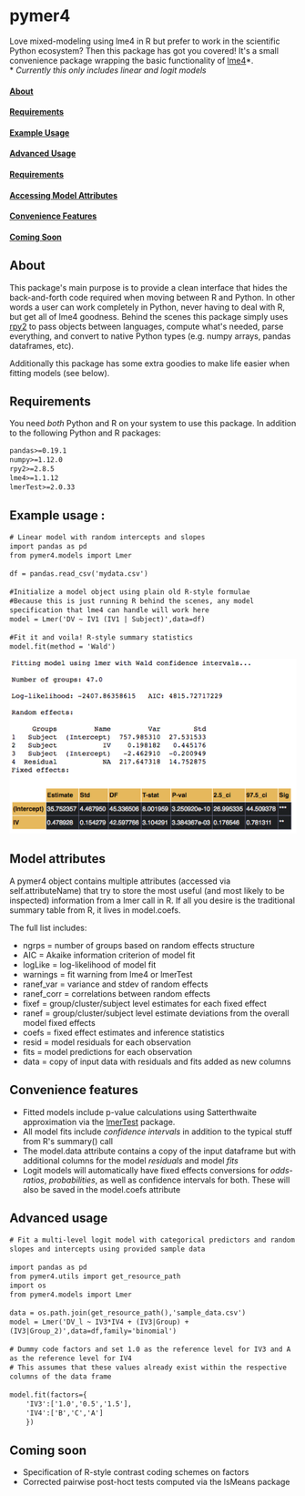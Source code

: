 # pymer4

Love mixed-modeling using lme4 in R but prefer to work in the scientific Python ecosystem? Then this package has got you covered! It's a small convenience package wrapping the basic functionality of [lme4](https://github.com/lme4/lme4)\*.  
\* *Currently this only includes linear and logit models*

#### [About](#about)  
#### [Requirements](#requirements)  
#### [Example Usage](#example-usage)  
#### [Advanced Usage](#advanced-usage)  
#### [Requirements](#requirements)  
#### [Accessing Model Attributes](#model-attributes)  
#### [Convenience Features](#convenience-features)  
#### [Coming Soon](#coming-soon)  



## About <a name="about"></a>
This package's main purpose is to provide a clean interface that hides the back-and-forth code required when moving between R and Python. In other words a user can work completely in Python, never having to deal with R, but get all of lme4 goodness. Behind the scenes this package simply uses [rpy2](https://rpy2.readthedocs.io/en/version_2.8.x/) to pass objects between languages, compute what's needed, parse everything, and convert to native Python types (e.g. numpy arrays, pandas dataframes, etc).

Additionally this package has some extra goodies to make life easier when fitting models (see below).

## Requirements <a name="requirements"></a>
You need *both* Python and R on your system to use this package. In addition to the following Python and R packages:
```
pandas>=0.19.1
numpy>=1.12.0
rpy2>=2.8.5
lme4>=1.1.12
lmerTest>=2.0.33
```

## Example usage <a name="example-usage"></a>:
```
# Linear model with random intercepts and slopes
import pandas as pd
from pymer4.models import Lmer

df = pandas.read_csv('mydata.csv')

#Initialize a model object using plain old R-style formulae
#Because this is just running R behind the scenes, any model specification that lme4 can handle will work here
model = Lmer('DV ~ IV1 (IV1 | Subject)',data=df)

#Fit it and voila! R-style summary statistics
model.fit(method = 'Wald')
```

![](/misc/output.png)


## Model attributes <a name="model-attributes"></a>
A pymer4 object contains multiple attributes (accessed via self.attributeName) that try to store the most useful (and most likely to be inspected) information from a lmer call in R. If all you desire is the traditional summary table from R, it lives in model.coefs.  

The full list includes:
- ngrps = number of groups based on random effects structure
- AIC = Akaike information criterion of model fit
- logLike = log-likelihood of model fit
- warnings = fit warning from lme4 or lmerTest
- ranef_var = variance and stdev of random effects
- ranef_corr = correlations between random effects
- fixef = group/cluster/subject level estimates for each fixed effect
- ranef = group/cluster/subject level estimate deviations from the overall model fixed effects
- coefs = fixed effect estimates and inference statistics
- resid = model residuals for each observation
- fits = model predictions for each observation
- data = copy of input data with residuals and fits added as new columns

## Convenience features <a name="convenience-features"></a>
- Fitted models include p-value calculations using Satterthwaite approximation via the [lmerTest](https://cran.r-project.org/web/packages/lmerTest/index.html) package.
- All model fits include *confidence intervals* in addition to the typical stuff from R's summary() call
- The model.data attribute contains a copy of the input dataframe but with additional columns for the model *residuals* and model *fits*
- Logit models will automatically have fixed effects conversions for *odds-ratios*, *probabilities*, as well as confidence intervals for both. These will also be saved in the model.coefs attribute

## Advanced usage <a name="advanced-usage"></a>
```
# Fit a multi-level logit model with categorical predictors and random slopes and intercepts using provided sample data

import pandas as pd
from pymer4.utils import get_resource_path
import os
from pymer4.models import Lmer

data = os.path.join(get_resource_path(),'sample_data.csv')
model = Lmer('DV_l ~ IV3*IV4 + (IV3|Group) + (IV3|Group_2)',data=df,family='binomial')

# Dummy code factors and set 1.0 as the reference level for IV3 and A as the reference level for IV4
# This assumes that these values already exist within the respective columns of the data frame

model.fit(factors={
    'IV3':['1.0','0.5','1.5'],
    'IV4':['B','C','A']
    })
```

## Coming soon <a name="coming-soon"></a>
- Specification of R-style contrast coding schemes on factors
- Corrected pairwise post-hoct tests computed via the lsMeans package
